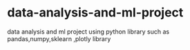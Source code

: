 # data-analysis-and-ml-project
data analysis and ml project using python library such as pandas,numpy,sklearn ,plotly library
